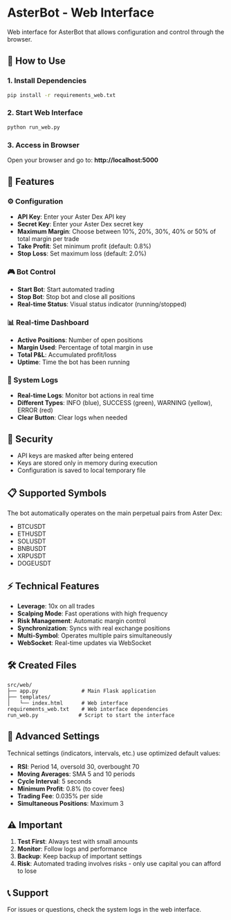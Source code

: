 # AsterBot - Web Interface

Web interface for AsterBot that allows configuration and control through the browser.

## 🚀 How to Use

### 1. Install Dependencies
```bash
pip install -r requirements_web.txt
```

### 2. Start Web Interface
```bash
python run_web.py
```

### 3. Access in Browser
Open your browser and go to: **http://localhost:5000**

## 🔧 Features

### ⚙️ Configuration
- **API Key**: Enter your Aster Dex API key
- **Secret Key**: Enter your Aster Dex secret key
- **Maximum Margin**: Choose between 10%, 20%, 30%, 40% or 50% of total margin per trade
- **Take Profit**: Set minimum profit (default: 0.8%)
- **Stop Loss**: Set maximum loss (default: 2.0%)

### 🎮 Bot Control
- **Start Bot**: Start automated trading
- **Stop Bot**: Stop bot and close all positions
- **Real-time Status**: Visual status indicator (running/stopped)

### 📊 Real-time Dashboard
- **Active Positions**: Number of open positions
- **Margin Used**: Percentage of total margin in use
- **Total P&L**: Accumulated profit/loss
- **Uptime**: Time the bot has been running

### 📝 System Logs
- **Real-time Logs**: Monitor bot actions in real time
- **Different Types**: INFO (blue), SUCCESS (green), WARNING (yellow), ERROR (red)
- **Clear Button**: Clear logs when needed

## 🔐 Security

- API keys are masked after being entered
- Keys are stored only in memory during execution
- Configuration is saved to local temporary file

## 📋 Supported Symbols

The bot automatically operates on the main perpetual pairs from Aster Dex:
- BTCUSDT
- ETHUSDT
- SOLUSDT
- BNBUSDT
- XRPUSDT
- DOGEUSDT

## ⚡ Technical Features

- **Leverage**: 10x on all trades
- **Scalping Mode**: Fast operations with high frequency
- **Risk Management**: Automatic margin control
- **Synchronization**: Syncs with real exchange positions
- **Multi-Symbol**: Operates multiple pairs simultaneously
- **WebSocket**: Real-time updates via WebSocket

## 🛠️ Created Files

```
src/web/
├── app.py              # Main Flask application
├── templates/
│   └── index.html      # Web interface
requirements_web.txt    # Web interface dependencies
run_web.py             # Script to start the interface
```

## 🔧 Advanced Settings

Technical settings (indicators, intervals, etc.) use optimized default values:

- **RSI**: Period 14, oversold 30, overbought 70
- **Moving Averages**: SMA 5 and 10 periods
- **Cycle Interval**: 5 seconds
- **Minimum Profit**: 0.8% (to cover fees)
- **Trading Fee**: 0.035% per side
- **Simultaneous Positions**: Maximum 3

## ⚠️ Important

1. **Test First**: Always test with small amounts
2. **Monitor**: Follow logs and performance
3. **Backup**: Keep backup of important settings
4. **Risk**: Automated trading involves risks - only use capital you can afford to lose

## 📞 Support

For issues or questions, check the system logs in the web interface.